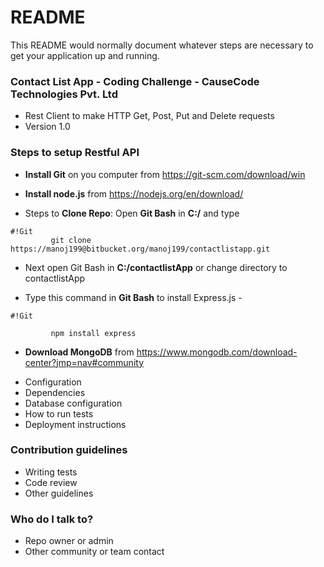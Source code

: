 # README #

This README would normally document whatever steps are necessary to get your application up and running.

### Contact List App - Coding Challenge - CauseCode Technologies Pvt. Ltd ###

* Rest Client to make HTTP Get, Post, Put and Delete requests
* Version 1.0


### Steps to setup Restful API ###

- **Install Git** on you computer from https://git-scm.com/download/win
 
- **Install node.js** from https://nodejs.org/en/download/
 
- Steps to **Clone Repo**: Open **Git Bash** in **C:/** and type  
```
#!Git
         git clone https://manoj199@bitbucket.org/manoj199/contactlistapp.git
```
 
- Next open Git Bash in **C:/contactlistApp** or change directory to contactlistApp
 
- Type this command in **Git Bash** to install Express.js - 
```
#!Git

         npm install express
```

 - **Download MongoDB** from https://www.mongodb.com/download-center?jmp=nav#community
 



* Configuration
* Dependencies
* Database configuration
* How to run tests
* Deployment instructions

### Contribution guidelines ###

* Writing tests
* Code review
* Other guidelines

### Who do I talk to? ###

* Repo owner or admin
* Other community or team contact
